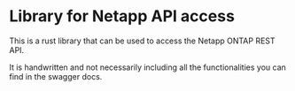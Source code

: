 # Library for Netapp API access

This is a rust library that can be used to access the Netapp ONTAP REST API.

It is handwritten and not necessarily including all the functionalities you can find in the swagger docs.


